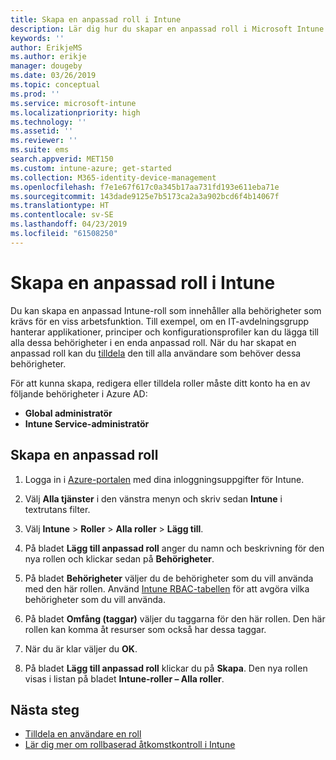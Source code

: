 ```yaml
---
title: Skapa en anpassad roll i Intune
description: Lär dig hur du skapar en anpassad roll i Microsoft Intune.
keywords: ''
author: ErikjeMS
ms.author: erikje
manager: dougeby
ms.date: 03/26/2019
ms.topic: conceptual
ms.prod: ''
ms.service: microsoft-intune
ms.localizationpriority: high
ms.technology: ''
ms.assetid: ''
ms.reviewer: ''
ms.suite: ems
search.appverid: MET150
ms.custom: intune-azure; get-started
ms.collection: M365-identity-device-management
ms.openlocfilehash: f7e1e67f617c0a345b17aa731fd193e611eba71e
ms.sourcegitcommit: 143dade9125e7b5173ca2a3a902bcd6f4b14067f
ms.translationtype: HT
ms.contentlocale: sv-SE
ms.lasthandoff: 04/23/2019
ms.locfileid: "61508250"
---
```

# <a name="create-a-custom-role-in-intune"></a>Skapa en anpassad roll i Intune

Du kan skapa en anpassad Intune-roll som innehåller alla behörigheter som krävs för en viss arbetsfunktion. Till exempel, om en IT-avdelningsgrupp hanterar applikationer, principer och konfigurationsprofiler kan du lägga till alla dessa behörigheter i en enda anpassad roll. När du har skapat en anpassad roll kan du [tilldela](assign-role.md) den till alla användare som behöver dessa behörigheter.

För att kunna skapa, redigera eller tilldela roller måste ditt konto ha en av följande behörigheter i Azure AD:
- **Global administratör**
- **Intune Service-administratör**

## <a name="to-create-a-custom-role"></a>Skapa en anpassad roll

1. Logga in i [Azure-portalen](https://portal.azure.com) med dina inloggningsuppgifter för Intune.

2. Välj **Alla tjänster** i den vänstra menyn och skriv sedan **Intune** i textrutans filter.

3. Välj **Intune** > **Roller** > **Alla roller** > **Lägg till**.

4. På bladet **Lägg till anpassad roll** anger du namn och beskrivning för den nya rollen och klickar sedan på **Behörigheter**.

5. På bladet **Behörigheter** väljer du de behörigheter som du vill använda med den här rollen. Använd [Intune RBAC-tabellen](https://gallery.technet.microsoft.com/Intune-RBAC-table-2e3c9a1a) för att avgöra vilka behörigheter som du vill använda.

6. På bladet **Omfång (taggar)** väljer du taggarna för den här rollen. Den här rollen kan komma åt resurser som också har dessa taggar.

7. När du är klar väljer du **OK**.

8. På bladet **Lägg till anpassad roll** klickar du på **Skapa**. Den nya rollen visas i listan på bladet **Intune-roller – Alla roller**.

## <a name="next-steps"></a>Nästa steg
- [Tilldela en användare en roll](assign-role.md)
- [Lär dig mer om rollbaserad åtkomstkontroll i Intune](role-based-access-control.md)
